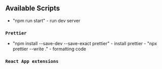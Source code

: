 ## Available Scripts

- "npm run start" - run dev server

### `Prettier`

- "npm install --save-dev --save-exact prettier" - install prettier - "npx prettier --write ." - formatting code

### `React App extensions`
